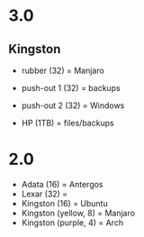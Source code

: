 # 3.0
## Kingston 
- rubber (32) = Manjaro
- push-out 1 (32) = backups
- push-out 2 (32) = Windows

- HP (1TB) = files/backups

# 2.0
- Adata (16) = Antergos
- Lexar (32) = 
- Kingston (16) = Ubuntu
- Kingston (yellow, 8) = Manjaro
- Kingston (purple, 4) = Arch
